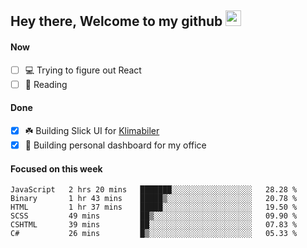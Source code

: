 ## Hey there, Welcome to my github <img src="https://media.giphy.com/media/hvRJCLFzcasrR4ia7z/giphy.gif" width="25px">

#### Now
- [ ] 💻 Trying to figure out React
- [ ] 📕 Reading

#### Done
- [x] ☘️ Building Slick UI for [Klimabiler](https://klimabiler.dk)
- [x] 🚀 Building personal dashboard for my office
 
 #### Focused on this week
<!--START_SECTION:waka-->

```text
JavaScript   2 hrs 20 mins   ███████░░░░░░░░░░░░░░░░░░   28.28 %
Binary       1 hr 43 mins    █████▒░░░░░░░░░░░░░░░░░░░   20.78 %
HTML         1 hr 37 mins    █████░░░░░░░░░░░░░░░░░░░░   19.50 %
SCSS         49 mins         ██▒░░░░░░░░░░░░░░░░░░░░░░   09.90 %
CSHTML       39 mins         ██░░░░░░░░░░░░░░░░░░░░░░░   07.83 %
C#           26 mins         █▒░░░░░░░░░░░░░░░░░░░░░░░   05.33 %
```

<!--END_SECTION:waka-->

